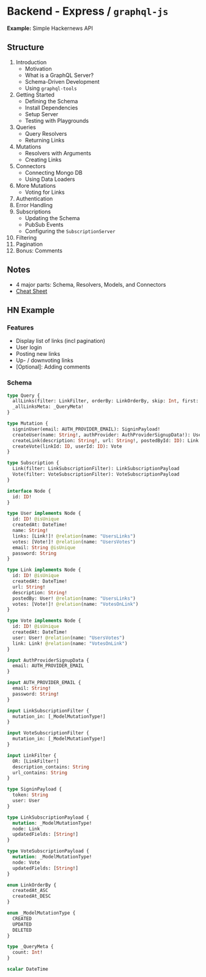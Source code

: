 # Backend - Express / `graphql-js`

**Example:** Simple Hackernews API

## Structure

1. Introduction
    - Motivation
    - What is a GraphQL Server?
    - Schema-Driven Development
    - Using `graphql-tools`
2. Getting Started
    - Defining the Schema
    - Install Dependencies
    - Setup Server
    - Testing with Playgrounds
3. Queries 
    - Query Resolvers
    - Returning Links
4. Mutations
    - Resolvers with Arguments
    - Creating Links
5. Connectors
    - Connecting Mongo DB
    - Using Data Loaders
6. More Mutations
    - Voting for Links
7. Authentication
8. Error Handling
9. Subscriptions
    - Updating the Schema
    - PubSub Events
    - Configuring the `SubscriptionServer`
10. Filtering
11. Pagination
12. Bonus: Comments

## Notes

- 4 major parts: Schema, Resolvers, Models, and Connectors
- [Cheat Sheet](https://raw.githubusercontent.com/sogko/graphql-shorthand-notation-cheat-sheet/master/graphql-shorthand-notation-cheat-sheet.png)


## HN Example

### Features

- Display list of links (incl pagination)
- User login
- Posting new links
- Up- / downvoting links
- [Optional]: Adding comments


### Schema

```graphql
type Query {
  allLinks(filter: LinkFilter, orderBy: LinkOrderBy, skip: Int, first: Int): [Link!]!
  _allLinksMeta: _QueryMeta!
}

type Mutation {
  signinUser(email: AUTH_PROVIDER_EMAIL): SigninPayload!
  createUser(name: String!, authProvider: AuthProviderSignupData!): User
  createLink(description: String!, url: String!, postedById: ID): Link
  createVote(linkId: ID, userId: ID): Vote
}

type Subscription {
  Link(filter: LinkSubscriptionFilter): LinkSubscriptionPayload
  Vote(filter: VoteSubscriptionFilter): VoteSubscriptionPayload
}

interface Node {
  id: ID!
}

type User implements Node {
  id: ID! @isUnique
  createdAt: DateTime!
  name: String!
  links: [Link!]! @relation(name: "UsersLinks")
  votes: [Vote!]! @relation(name: "UsersVotes")
  email: String @isUnique
  password: String
}

type Link implements Node {
  id: ID! @isUnique
  createdAt: DateTime!
  url: String!
  description: String!
  postedBy: User! @relation(name: "UsersLinks")
  votes: [Vote!]! @relation(name: "VotesOnLink")
}

type Vote implements Node {
  id: ID! @isUnique
  createdAt: DateTime!
  user: User! @relation(name: "UsersVotes")
  link: Link! @relation(name: "VotesOnLink")
}

input AuthProviderSignupData {
  email: AUTH_PROVIDER_EMAIL
}

input AUTH_PROVIDER_EMAIL {
  email: String!
  password: String!
}

input LinkSubscriptionFilter {
  mutation_in: [_ModelMutationType!]
}

input VoteSubscriptionFilter {
  mutation_in: [_ModelMutationType!]
}

input LinkFilter {
  OR: [LinkFilter!]
  description_contains: String
  url_contains: String
}

type SigninPayload {
  token: String
  user: User
}

type LinkSubscriptionPayload {
  mutation: _ModelMutationType!
  node: Link
  updatedFields: [String!]
}

type VoteSubscriptionPayload {
  mutation: _ModelMutationType!
  node: Vote
  updatedFields: [String!]
}

enum LinkOrderBy {
  createdAt_ASC
  createdAt_DESC
}

enum _ModelMutationType {
  CREATED
  UPDATED
  DELETED
}

type _QueryMeta {
  count: Int!
}

scalar DateTime
```
